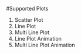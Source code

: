 #Supported Plots
1)  Scatter Plot
2)  Line Plot
3)  Multi Line Plot
4)  Line Plot Animation
5)  Multi Line Plot Animation